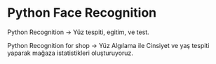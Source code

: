 # Python Face Recognition

Python Recognition -> Yüz tespiti, egitim, ve test.

Python Recognition for shop -> Yüz Algılama ile Cinsiyet ve yaş tespiti yaparak mağaza istatistikleri oluşturuyoruz.
